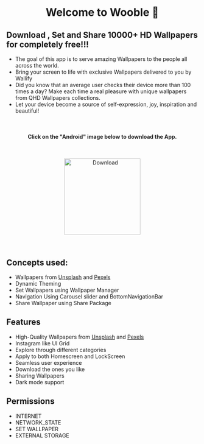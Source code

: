 
<h1 align="center">Welcome to Wooble 👋</h1>

## Download , Set and Share 10000+ HD Wallpapers for completely free!!!
- The goal of this app is to serve amazing Wallpapers to the people all across the world. 
- Bring your screen to life with exclusive Wallpapers delivered to you by Wallify
- Did you know that an average user checks their device more than 100 times a day? Make each time a real pleasure with unique wallpapers from QHD Wallpapers collections. 
- Let your device become a source of self-expression, joy, inspiration and beautiful!

<br/>
<h4 align="center">Click on the "Android" image below to download the App.</h4>
<br/>
<p align="center">
  <a href="https://github.com/zaidmukaddam/Wall-E/releases/download/1.0.0/app-release.apk">
    <img alt="Download"
         src="https://img.shields.io/badge/Android-3DDC84?style=for-the-badge&logo=android&logoColor=white"
         width="200"/>
  </a>
</p>
<br/>

## Concepts used:
* Wallpapers from [Unsplash](https://unsplash.com/) and [Pexels](https://www.pexels.com/)
* Dynamic Theming
* Set Wallpapers using Wallpaper Manager
* Navigation Using Carousel slider and BottomNavigationBar
* Share Wallpaper using Share Package


## Features
* High-Quality Wallpapers from [Unsplash](https://unsplash.com/) and [Pexels](https://www.pexels.com/)
* Instagram like UI Grid
* Explore through different categories
* Apply to both Homescreen and LockScreen
* Seamless user experience
* Download the ones you like
* Sharing Wallpapers 
* Dark mode support

##  Permissions
- INTERNET
- NETWORK_STATE
- SET WALLPAPER
- EXTERNAL STORAGE
